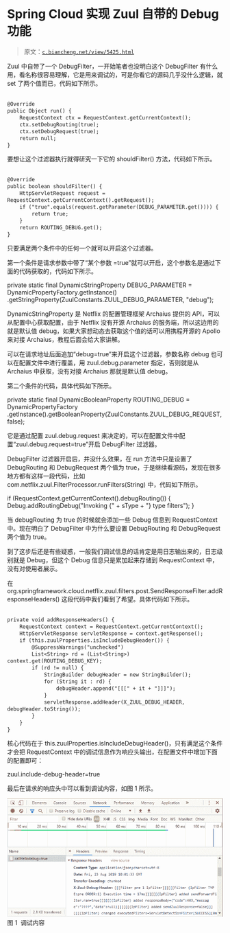 # Spring Cloud 实现 Zuul 自带的 Debug 功能

> 原文：[`c.biancheng.net/view/5425.html`](http://c.biancheng.net/view/5425.html)

Zuul 中自带了一个 DebugFilter，一开始笔者也没明白这个 DebugFilter 有什么用，看名称很容易理解，它是用来调试的，可是你看它的源码几乎没什么逻辑，就 set 了两个值而已，代码如下所示。

```

@Override
public Object run() {
    RequestContext ctx = RequestContext.getCurrentContext();
    ctx.setDebugRouting(true);
    ctx.setDebugRequest(true);
    return null;
}
```

要想让这个过滤器执行就得研究一下它的 shouldFilter() 方法，代码如下所示。

```

@Override
public boolean shouldFilter() {
    HttpServletRequest request = RequestContext.getCurrentContext().getRequest();
    if ("true".equals(request.getParameter(DEBUG_PARAMETER.get()))) {
        return true;
    }
    return ROUTING_DEBUG.get();
}
```

只要满足两个条件中的任何一个就可以开启这个过滤器。

第一个条件是请求参数中带了“某个参数 =true”就可以开启，这个参数名是通过下面的代码获取的，代码如下所示。

private static final DynamicStringProperty DEBUG_PARAMETER = DynamicPropertyFactory.getInstance()
            .getStringProperty(ZuulConstants.ZUUL_DEBUG_PARAMETER, "debug");

DynamicStringProperty 是 Netflix 的配置管理框架 Archaius 提供的 API，可以从配置中心获取配置，由于 Netflix 没有开源 Archaius 的服务端，所以这边用的就是默认值 debug，如果大家想动态去获取这个值的话可以用携程开源的 Apollo 来对接 Archaius，教程后面会给大家讲解。

可以在请求地址后面追加“debug=true”来开启这个过滤器，参数名称 debug 也可以在配置文件中进行覆盖，用 zuul.debug.parameter 指定，否则就是从 Archaius 中获取，没有对接 Archaius 那就是默认值 debug。

第二个条件的代码，具体代码如下所示。

private static final DynamicBooleanProperty ROUTING_DEBUG = DynamicPropertyFactory
            .getInstance().getBooleanProperty(ZuulConstants.ZUUL_DEBUG_REQUEST, false);

它是通过配置 zuul.debug.request 来决定的，可以在配置文件中配置“zuul.debug.request=true”开启 DebugFilter 过滤器。

DebugFilter 过滤器开启后，并没什么效果，在 run 方法中只是设置了 DebugRouting 和 DebugRequest 两个值为 true，于是继续看源码，发现在很多地方都有这样一段代码，比如 com.netflix.zuul.FilterProcessor.runFilters(String) 中，代码如下所示。

if (RequestContext.getCurrentContext().debugRouting()) {
    Debug.addRoutingDebug("Invoking {" + sType + "} type filters");
}

当 debugRouting 为 true 的时候就会添加一些 Debug 信息到 RequestContext 中。现在明白了 DebugFilter 中为什么要设置 DebugRouting 和 DebugRequest 两个值为 true。

到了这步后还是有些疑惑，一般我们调试信息的话肯定是用日志输出来的，日志级别就是 Debug，但这个 Debug 信息只是累加起来存储到 RequestContext 中，没有对使用者展示。

在 org.springframework.cloud.netflix.zuul.filters.post.SendResponseFilter.addResponseHeaders() 这段代码中我们看到了希望。具体代码如下所示。

```

private void addResponseHeaders() {
    RequestContext context = RequestContext.getCurrentContext();
    HttpServletResponse servletResponse = context.getResponse();
    if (this.zuulProperties.isIncludeDebugHeader()) {
        @SuppressWarnings("unchecked")
        List<String> rd = (List<String>) context.get(ROUTING_DEBUG_KEY);
        if (rd != null) {
            StringBuilder debugHeader = new StringBuilder();
            for (String it : rd) {
                debugHeader.append("[[[" + it + "]]]");
            }
            servletResponse.addHeader(X_ZUUL_DEBUG_HEADER, debugHeader.toString());
        }
    }
}
```

核心代码在于 this.zuulProperties.isIncludeDebugHeader()，只有满足这个条件才会把 RequestContext 中的调试信息作为响应头输出，在配置文件中增加下面的配置即可：

zuul.include-debug-header=true

最后在请求的响应头中可以看到调试内容，如图 1 所示。

![调试内容](img/6c9ad9988878ecc8ee9ef5c0161d393e.png)
图 1  调试内容